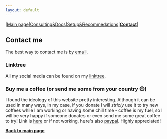 ```yaml
---
layout: default
---
```

|[Main page](./)|[Consulting&Docs](./certs.html)|[Setup&Recommedations](./recommend.html)|[**Contact**](./contact.html)|

## Contact me
The best way to contact me is by [email](mailto:vanessapw@protonmail.com).

### Linktree
All my social media can be found on my [linktree](https://linktr.ee/vanessapPT).

### Buy me a coffee (or send me some from your country 😄)
I found the ideology of this website pretty interesting. Although it can be used in many ways, in my case, if you donate I will _stricly_ use it to try new coffees while I am working or having some chill time - coffee is my fuel, so I will be very happy if someone donates or even send me some great coffee to try! Link is [here](https://buymeacoffee.com/PD9swEfHZx) or if not working, here's also [paypal](https://paypal.me/vanessapPT). Highly appreciated!


[**Back to main page**](./)
